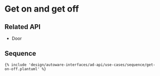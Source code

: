 # Get on and get off

## Related API

- Door

## Sequence

```plantuml
{% include 'design/autoware-interfaces/ad-api/use-cases/sequence/get-on-off.plantuml' %}
```
